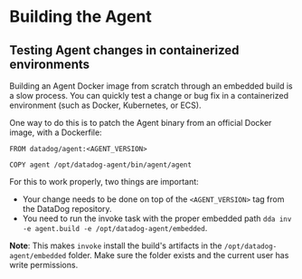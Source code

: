 # Building the Agent

## Testing Agent changes in containerized environments

Building an Agent Docker image from scratch through an embedded build is a slow process.
You can quickly test a change or bug fix in a containerized environment (such as Docker, Kubernetes, or ECS).

One way to do this is to patch the Agent binary from an official Docker image, with a Dockerfile:

```
FROM datadog/agent:<AGENT_VERSION>

COPY agent /opt/datadog-agent/bin/agent/agent
```

For this to work properly, two things are important:
- Your change needs to be done on top of the `<AGENT_VERSION>` tag from the DataDog repository.
- You need to run the invoke task with the proper embedded path `dda inv -e agent.build -e /opt/datadog-agent/embedded`.

**Note**: This makes `invoke` install the build's artifacts in the `/opt/datadog-agent/embedded` folder. Make sure the folder exists and the current user has write permissions.
